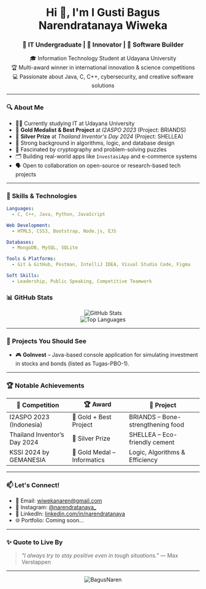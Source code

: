 <h1 align="center">Hi 👋, I'm I Gusti Bagus Narendratanaya Wiweka</h1>
<h3 align="center">🏫 IT Undergraduate | 🧠 Innovator | 🧩 Software Builder</h3>

<p align="center">
  🎓 Information Technology Student at Udayana University <br>
  🏆 Multi-award winner in international innovation & science competitions <br>
  💻 Passionate about Java, C, C++, cybersecurity, and creative software solutions
</p>

---

### 🔍 About Me

- 🧑‍🎓 Currently studying IT at Udayana University  
- 🥇 **Gold Medalist & Best Project** at *I2ASPO 2023* (Project: BRIANDS)  
- 🥈 **Silver Prize** at *Thailand Inventor's Day 2024* (Project: SHELLEA)  
- 🧠 Strong background in algorithms, logic, and database design  
- 🔐 Fascinated by cryptography and problem-solving puzzles  
- 🗂️ Building real-world apps like `InvestasiApp` and e-commerce systems  
- 🗣️ Open to collaboration on open-source or research-based tech projects  

---

### 🚀 Skills & Technologies

```yaml
Languages:
  - C, C++, Java, Python, JavaScript

Web Development:
  - HTML5, CSS3, Bootstrap, Node.js, EJS

Databases:
  - MongoDB, MySQL, SQLite

Tools & Platforms:
  - Git & GitHub, Postman, IntelliJ IDEA, Visual Studio Code, Figma

Soft Skills:
  - Leadership, Public Speaking, Competitive Teamwork

```

### 📊 GitHub Stats

<p align="center">
  <img src="https://github-readme-stats.vercel.app/api?username=BagusNaren&show_icons=true&theme=radical" alt="GitHub Stats" />
  <br>
  <img src="https://github-readme-stats.vercel.app/api/top-langs/?username=BagusNaren&layout=compact&theme=radical" alt="Top Languages" />
</p>

---

### 🧪 Projects You Should See

- 🎮 **GoInvest** – Java-based console application for simulating investment in stocks and bonds (listed as Tugas-PBO-1).  

---

### 🏆 Notable Achievements

| 🏅 Competition                  | 🏆 Award                  | 📌 Project                          |
|--------------------------------|---------------------------|-------------------------------------|
| I2ASPO 2023 (Indonesia)        | 🥇 Gold + Best Project    | BRIANDS – Bone-strengthening food   |
| Thailand Inventor’s Day 2024   | 🥈 Silver Prize           | SHELLEA – Eco-friendly cement       |
| KSSI 2024 by GEMANESIA         | 🥇 Gold Medal – Informatics | Logic, Algorithms & Efficiency     |

---

### 📫 Let's Connect!

- 📧 Email: [wiwekanaren@gmail.com](mailto:wiwekanaren@gmail.com)  
- 📸 Instagram: [@narendratanaya_](https://instagram.com/narendratanaya_)  
- 💼 LinkedIn: [linkedin.com/in/narendratanaya](https://linkedin.com/in/narendratanaya)  
- 🌐 Portfolio: Coming soon...

---

### ✨ Quote to Live By

> *"I always try to stay positive even in tough situations."* — Max Verstappen

---

<p align="center">
  <img src="https://komarev.com/ghpvc/?username=narenwiweka&label=Profile%20views&color=0e75b6&style=flat" alt="BagusNaren" />
</p>
